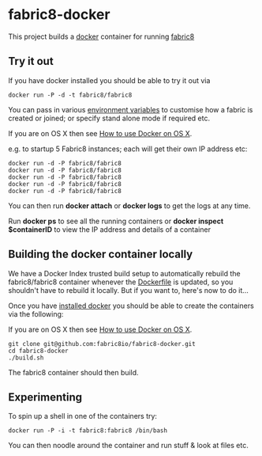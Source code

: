 fabric8-docker
==============

This project builds a [docker](http://docker.io/) container for running [fabric8](http://fabric8.io/)

Try it out
----------

If you have docker installed you should be able to try it out via

    docker run -P -d -t fabric8/fabric8

You can pass in various [environment variables](http://fabric8.io/#/site/book/doc/index.md?chapter=environmentVariables_md) to customise how a fabric is created or joined; or specify stand alone mode if required etc.

If you are on OS X then see [How to use Docker on OS X](DockerOnOSX.md).

e.g. to startup 5 Fabric8 instances; each will get their own IP address etc:

    docker run -d -P fabric8/fabric8
    docker run -d -P fabric8/fabric8
    docker run -d -P fabric8/fabric8
    docker run -d -P fabric8/fabric8
    docker run -d -P fabric8/fabric8
    
You can then run **docker attach** or **docker logs** to get the logs at any time.

Run  **docker ps** to see all the running containers or **docker inspect $containerID** to view the IP address and details of a container


Building the docker container locally
-------------------------------------

We have a Docker Index trusted build setup to automatically rebuild the fabric8/fabric8 container whenever the [Dockerfile](https://github.com/fabric8io/fabric8-docker/blob/master/Dockerfile) is updated, so you shouldn't have to rebuild it locally. But if you want to, here's now to do it...

Once you have [installed docker](https://www.docker.io/gettingstarted/#h_installation) you should be able to create the containers via the following:

If you are on OS X then see [How to use Docker on OS X](DockerOnOSX.md).

    git clone git@github.com:fabric8io/fabric8-docker.git
    cd fabric8-docker
    ./build.sh

The fabric8 container should then build.

Experimenting
-------------

To spin up a shell in one of the containers try:

    docker run -P -i -t fabric8:fabric8 /bin/bash

You can then noodle around the container and run stuff & look at files etc.

